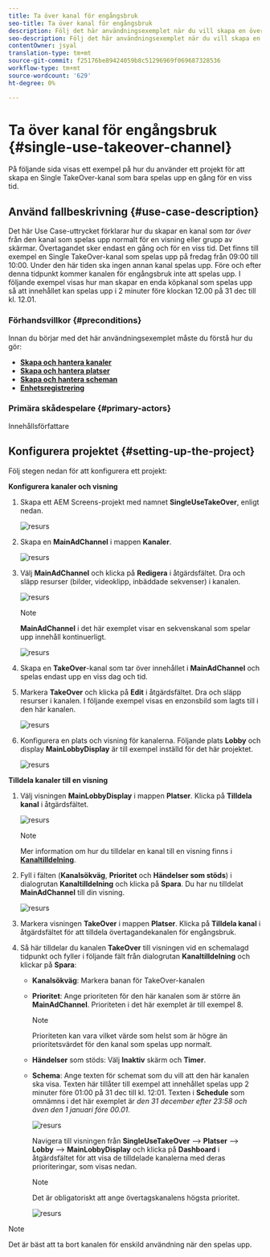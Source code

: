 ```yaml
---
title: Ta över kanal för engångsbruk
seo-title: Ta över kanal för engångsbruk
description: Följ det här användningsexemplet när du vill skapa en överföringskanal.
seo-description: Följ det här användningsexemplet när du vill skapa en överföringskanal.
contentOwner: jsyal
translation-type: tm+mt
source-git-commit: f25176be89424059b8c51296969f069687328536
workflow-type: tm+mt
source-wordcount: '629'
ht-degree: 0%

---
```



# Ta över kanal för engångsbruk {#single-use-takeover-channel}

På följande sida visas ett exempel på hur du använder ett projekt för att skapa en Single TakeOver-kanal som bara spelas upp en gång för en viss tid.


## Använd fallbeskrivning {#use-case-description}

Det här Use Case-uttrycket förklarar hur du skapar en kanal som *tar över* från den kanal som spelas upp normalt för en visning eller grupp av skärmar. Övertagandet sker endast en gång och för en viss tid.
Det finns till exempel en Single TakeOver-kanal som spelas upp på fredag från 09:00 till 10:00. Under den här tiden ska ingen annan kanal spelas upp. Före och efter denna tidpunkt kommer kanalen för engångsbruk inte att spelas upp. I följande exempel visas hur man skapar en enda köpkanal som spelas upp så att innehållet kan spelas upp i 2 minuter före klockan 12.00 på 31 dec till kl. 12.01.

### Förhandsvillkor {#preconditions}

Innan du börjar med det här användningsexemplet måste du förstå hur du gör:

* **[Skapa och hantera kanaler](managing-channels.md)**
* **[Skapa och hantera platser](managing-locations.md)**
* **[Skapa och hantera scheman](managing-schedules.md)**
* **[Enhetsregistrering](device-registration.md)**

### Primära skådespelare {#primary-actors}

Innehållsförfattare

## Konfigurera projektet {#setting-up-the-project}

Följ stegen nedan för att konfigurera ett projekt:

**Konfigurera kanaler och visning**

1. Skapa ett AEM Screens-projekt med namnet **SingleUseTakeOver**, enligt nedan.

   ![resurs](assets/single-takeover1.png)

1. Skapa en **MainAdChannel** i mappen **Kanaler**.

   ![resurs](assets/single-takeover2.png)

1. Välj **MainAdChannel** och klicka på **Redigera** i åtgärdsfältet. Dra och släpp resurser (bilder, videoklipp, inbäddade sekvenser) i kanalen.

   ![resurs](assets/single-takeover2.png)


   >[!NOTE]
   >**MainAdChannel** i det här exemplet visar en sekvenskanal som spelar upp innehåll kontinuerligt.

   ![resurs](assets/single-takeover3.png)

1. Skapa en **TakeOver**-kanal som tar över innehållet i **MainAdChannel** och spelas endast upp en viss dag och tid.

1. Markera **TakeOver** och klicka på **Edit** i åtgärdsfältet. Dra och släpp resurser i kanalen. I följande exempel visas en enzonsbild som lagts till i den här kanalen.

   ![resurs](assets/single-takeover4.png)

1. Konfigurera en plats och visning för kanalerna. Följande plats **Lobby** och display **MainLobbyDisplay** är till exempel inställd för det här projektet.

   ![resurs](assets/single-takeover5.png)

**Tilldela kanaler till en visning**

1. Välj visningen **MainLobbyDisplay** i mappen **Platser**. Klicka på **Tilldela kanal** i åtgärdsfältet.

   ![resurs](assets/single-takeover6.png)

   >[!NOTE]
   >Mer information om hur du tilldelar en kanal till en visning finns i **[Kanaltilldelning](channel-assignment.md)**.

1. Fyll i fälten (**Kanalsökväg**, **Prioritet** och **Händelser som stöds**) i dialogrutan **Kanaltilldelning** och klicka på **Spara**. Du har nu tilldelat **MainAdChannel** till din visning.

   ![resurs](assets/single-takeover7.png)

1. Markera visningen **TakeOver** i mappen **Platser**. Klicka på **Tilldela kanal** i åtgärdsfältet för att tilldela övertagandekanalen för engångsbruk.

1. Så här tilldelar du kanalen **TakeOver** till visningen vid en schemalagd tidpunkt och fyller i följande fält från dialogrutan **Kanaltilldelning** och klickar på **Spara**:

   * **Kanalsökväg**: Markera banan för TakeOver-kanalen
   * **Prioritet**: Ange prioriteten för den här kanalen som är större än  **MainAdChannel**. Prioriteten i det här exemplet är till exempel 8.

      >[!NOTE]
      >Prioriteten kan vara vilket värde som helst som är högre än prioritetsvärdet för den kanal som spelas upp normalt.
   * **Händelser** som stöds: Välj  **Inaktiv** skärm och  **Timer**.
   * **Schema**: Ange texten för schemat som du vill att den här kanalen ska visa. Texten här tillåter till exempel att innehållet spelas upp 2 minuter före 01:00 på 31 dec till kl. 12:01.
Texten i **Schedule** som omnämns i det här exemplet är *den 31 december efter 23:58 och även den 1 januari före 00.01*.

      ![resurs](assets/single-takeover8.png)

      Navigera till visningen från **SingleUseTakeOver** —> **Platser** —> **Lobby** —> **MainLobbyDisplay** och klicka på **Dashboard** i åtgärdsfältet för att visa de tilldelade kanalerna med deras prioriteringar, som visas nedan.

      >[!NOTE]
      >Det är obligatoriskt att ange övertagskanalens högsta prioritet.

      ![resurs](assets/single-takeover9.png)

>[!NOTE]
>
>Det är bäst att ta bort kanalen för enskild användning när den spelas upp.